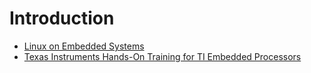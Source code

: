 # Introduction

- [Linux on Embedded Systems](https://en.wikipedia.org/wiki/Linux_on_embedded_systems)
- [Texas Instruments Hands-On Training for TI Embedded Processors](http://processors.wiki.ti.com/index.php/Hands-On_Training_for_TI_Embedded_Processors)

